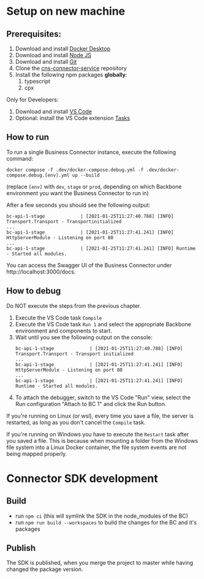 # Setup on new machine

## Prerequisites:

1. Download and install [Docker Desktop](https://www.docker.com/products/docker-desktop)
2. Download and install [Node JS](https://nodejs.org/en/download/)
3. Download and install [Git](https://git-scm.com/downloads)
4. Clone the [cns-connector-service](https://bitbucket.org/jssoftgmbh/nmshd-cns-connector-service) repository
5. Install the following npm packages **globally**:
    1. typescript
    2. cpx

Only for Developers:

1. Download and install [VS Code](https://code.visualstudio.com/)
2. Optional: install the VS Code extension [Tasks](https://marketplace.visualstudio.com/items?itemName=actboy168.tasks)

## How to run

To run a single Business Connector instance, execute the following command:

```shell
docker compose -f .dev/docker-compose.debug.yml -f .dev/docker-compose.debug.[env].yml up --build
```

(replace `[env]` with `dev`, `stage` or `prod`, depending on which Backbone environment you want the Business Connector to run in)

After a few seconds you should see the following output:

```console
bc-api-1-stage             | [2021-01-25T11:27:40.788] [INFO] Transport.Transport - Transportinitialized
...
bc-api-1-stage             | [2021-01-25T11:27:41.241] [INFO] HttpServerModule - Listening on port 80
...
bc-api-1-stage             | [2021-01-25T11:27:41.241] [INFO] Runtime - Started all modules.
```

You can access the Swagger UI of the Business Connector under http://localhost:3000/docs.

## How to debug

Do NOT execute the steps from the previous chapter.

1. Execute the VS Code task `Compile`
2. Execute the VS Code task `Run 1` and select the appropriate Backbone environment and components to start.
3. Wait until you see the following output on the console:
    ```console
    bc-api-1-stage             | [2021-01-25T11:27:40.788] [INFO] Transport.Transport - Transport initialized
    ...
    bc-api-1-stage             | [2021-01-25T11:27:41.241] [INFO] HttpServerModule - Listening on port 80
    ...
    bc-api-1-stage             | [2021-01-25T11:27:41.241] [INFO] Runtime - Started all modules.
    ```
4. To attach the debugger, switch to the VS Code "Run" view, select the Run configuration "Attach to BC 1" and click the Run button.

If you're running on Linux (or wsl), every time you save a file, the server is restarted, as long as you don't cancel the `Compile` task.

If you're running on Windows you have to execute the `Restart` task after you saved a file. This is because when mounting a folder from the Windows file system into a Linux Docker container, the file system events are not being mapped properly.

# Connector SDK development

## Build

-   run `npm ci` (this will symlink the SDK in the node_modules of the BC)
-   run `npm run build --workspaces` to build the changes for the BC and it's packages

## Publish

The SDK is published, when you merge the project to master while having changed the package version.
